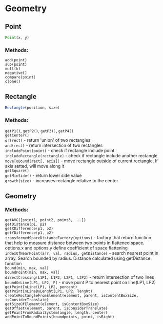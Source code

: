 # Geometry
## Point

```javascript
Point(x, y)
```

### Methods:

`add(point)`    
`sub(point)`    
`mult(k)`    
`negative()`    
`compare(point)`    
`clone()`

## Rectangle

```javascript
Rectangle(position, size)
```

### Methods:

`getP1()`, `getP2()`, `getP3()`, `getP4()`    
`getCenter()`    
`or(rect)` - return 'union' of two rectangles    
`and(rect)` - return intersection of two rectangles    
`includePoint(point)` - check if rectangle include point    
`includeRectangle(rectangle)` - check if rectangle include another rectangle    
`moveToBound(rect[, axis])` - move rectangle outside of current rectangle. If axis setted, will move along it   
`getSquare()`    
`getMinSide()` - return lower side value    
`growth(size)` - increases rectangle relative to the center

## Geometry

### Methods:
`getAVG([point1, point2, point3, ...])`    
`getDistance(p1, p2)`    
`getXDifference(p1, p2)`    
`getYDifference(p1, p2)`    
`transformedSpaceDistanceFactory(options)` - factory that return function that help to measure distance between two points in flattened space. options.x and options.y define coefficient of space flattening    
`indexOfNearPoint(arr, val, radius, getDistance)` - search nearest point in array. Search bounded by radius. Distance calculated using getDistance function    
`bound(min, max, val)`    
`boundPoint(min, max, val)`    
`directCrossing(L1P1, L1P2, L2P1, L2P2)` - return intersection of two lines    
`boundOnLine(LP1, LP2, P)` - move point P to nearest point on line(LP1, LP2)    
`getPointInLine(LP1, LP2, percent)`    
`getPointInLineByLenght(LP1, LP2, lenght)`    
`createRectangleFromElement(element, parent, isContentBoxSize, isConsiderTranslate)`    
`getSizeOfElement(element, isContentBoxSize)`    
`getOffset(element, parent, isConsiderTranslate)`    
`getPointFromRadialSystem(angle, length, center)`    
`addPointToBoundPoints(boundpoints, point, isRight)`    
